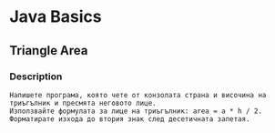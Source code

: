 # Java Basics

## Triangle Area

### Description
    Напишете програма, която чете от конзолата страна и височина на триъгълник и пресмята неговото лице. 
    Използвайте формулата за лице на триъгълник: area = a * h / 2. 
    Форматирате изхода до втория знак след десетичната запетая.